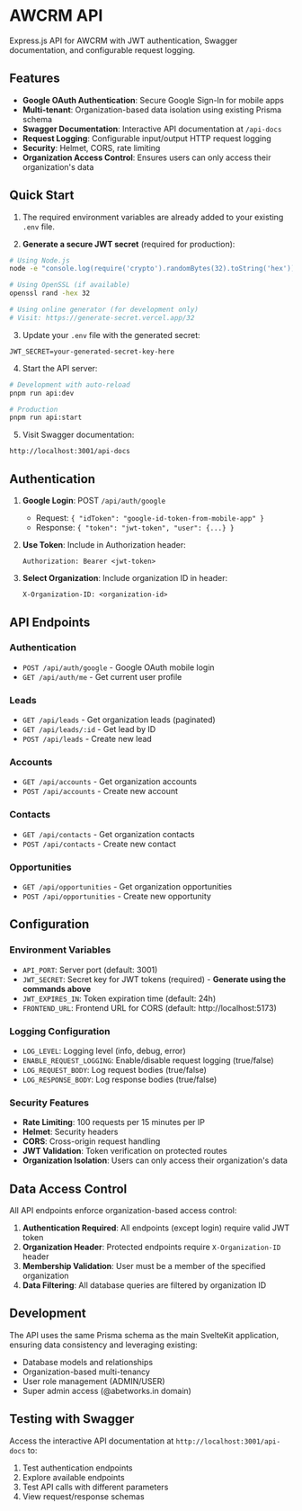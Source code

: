 # AWCRM API

Express.js API for AWCRM with JWT authentication, Swagger documentation, and configurable request logging.

## Features

- **Google OAuth Authentication**: Secure Google Sign-In for mobile apps
- **Multi-tenant**: Organization-based data isolation using existing Prisma schema
- **Swagger Documentation**: Interactive API documentation at `/api-docs`
- **Request Logging**: Configurable input/output HTTP request logging
- **Security**: Helmet, CORS, rate limiting
- **Organization Access Control**: Ensures users can only access their organization's data

## Quick Start

1. The required environment variables are already added to your existing `.env` file.

2. **Generate a secure JWT secret** (required for production):
```bash
# Using Node.js
node -e "console.log(require('crypto').randomBytes(32).toString('hex'))"

# Using OpenSSL (if available)
openssl rand -hex 32

# Using online generator (for development only)
# Visit: https://generate-secret.vercel.app/32
```

3. Update your `.env` file with the generated secret:
```env
JWT_SECRET=your-generated-secret-key-here
```

4. Start the API server:
```bash
# Development with auto-reload
pnpm run api:dev

# Production
pnpm run api:start
```

5. Visit Swagger documentation:
```
http://localhost:3001/api-docs
```

## Authentication

1. **Google Login**: POST `/api/auth/google`
   - Request: `{ "idToken": "google-id-token-from-mobile-app" }`
   - Response: `{ "token": "jwt-token", "user": {...} }`

2. **Use Token**: Include in Authorization header:
   ```
   Authorization: Bearer <jwt-token>
   ```

3. **Select Organization**: Include organization ID in header:
   ```
   X-Organization-ID: <organization-id>
   ```

## API Endpoints

### Authentication
- `POST /api/auth/google` - Google OAuth mobile login
- `GET /api/auth/me` - Get current user profile

### Leads
- `GET /api/leads` - Get organization leads (paginated)
- `GET /api/leads/:id` - Get lead by ID
- `POST /api/leads` - Create new lead

### Accounts
- `GET /api/accounts` - Get organization accounts
- `POST /api/accounts` - Create new account

### Contacts
- `GET /api/contacts` - Get organization contacts
- `POST /api/contacts` - Create new contact

### Opportunities
- `GET /api/opportunities` - Get organization opportunities
- `POST /api/opportunities` - Create new opportunity

## Configuration

### Environment Variables

- `API_PORT`: Server port (default: 3001)
- `JWT_SECRET`: Secret key for JWT tokens (required) - **Generate using the commands above**
- `JWT_EXPIRES_IN`: Token expiration time (default: 24h)
- `FRONTEND_URL`: Frontend URL for CORS (default: http://localhost:5173)

### Logging Configuration

- `LOG_LEVEL`: Logging level (info, debug, error)
- `ENABLE_REQUEST_LOGGING`: Enable/disable request logging (true/false)
- `LOG_REQUEST_BODY`: Log request bodies (true/false)
- `LOG_RESPONSE_BODY`: Log response bodies (true/false)

### Security Features

- **Rate Limiting**: 100 requests per 15 minutes per IP
- **Helmet**: Security headers
- **CORS**: Cross-origin request handling
- **JWT Validation**: Token verification on protected routes
- **Organization Isolation**: Users can only access their organization's data

## Data Access Control

All API endpoints enforce organization-based access control:

1. **Authentication Required**: All endpoints (except login) require valid JWT token
2. **Organization Header**: Protected endpoints require `X-Organization-ID` header
3. **Membership Validation**: User must be a member of the specified organization
4. **Data Filtering**: All database queries are filtered by organization ID

## Development

The API uses the same Prisma schema as the main SvelteKit application, ensuring data consistency and leveraging existing:

- Database models and relationships
- Organization-based multi-tenancy
- User role management (ADMIN/USER)
- Super admin access (@abetworks.in domain)

## Testing with Swagger

Access the interactive API documentation at `http://localhost:3001/api-docs` to:

1. Test authentication endpoints
2. Explore available endpoints
3. Test API calls with different parameters
4. View request/response schemas